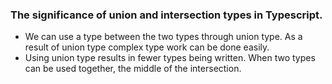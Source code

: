 ### The significance of union and intersection types in Typescript.

* We can use a type between the two types through union type. As a result of union type complex type work can be done easily.
* Using union type results in fewer types being written. When two types can be used together, the middle of the intersection.